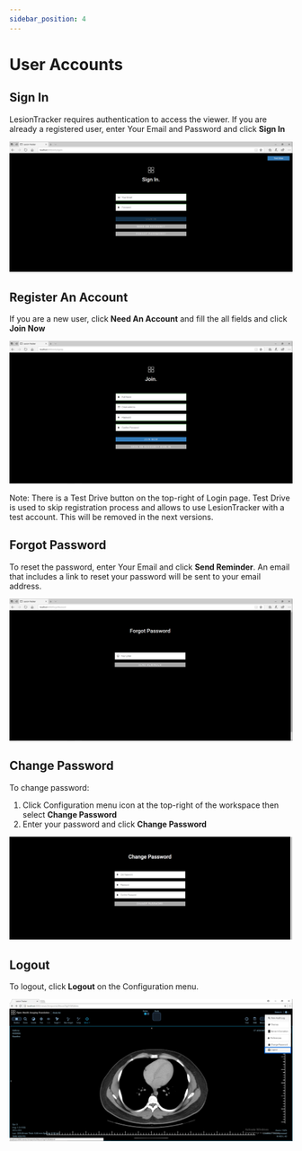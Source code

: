 ```yaml
---
sidebar_position: 4
---
```

# User Accounts

## Sign In

LesionTracker requires authentication to access the viewer.
If you are already a registered user, enter Your Email and Password and click **Sign In**

![Login](../../../assets/img/LesionTracker/LT_Login.png)

## Register An Account

If you are a new user, click **Need An Account** and fill the all fields and click **Join Now**

![Need Account](../../../assets/img/LesionTracker/LT_Need_Account.png)

Note: There is a Test Drive button on the top-right of Login page. Test Drive is used to skip registration process and allows to use LesionTracker with a test account. This will be removed in the next versions.

## Forgot Password

To reset the password, enter Your Email and click **Send Reminder**. An email that includes a link to reset your password will be sent to your email address.

![Forgot Password](../../../assets/img/LesionTracker/LT_Forgot_Password.png)

## Change Password

To change password:

1. Click Configuration menu icon at the top-right of the workspace then select **Change Password**
2. Enter your password and click **Change Password**

![Change Password](../../../assets/img/LesionTracker/LT_Change_Password.png)

## Logout

To logout, click **Logout** on the Configuration menu.

![Logout](../../../assets/img/LesionTracker/LT_Logout.png)
